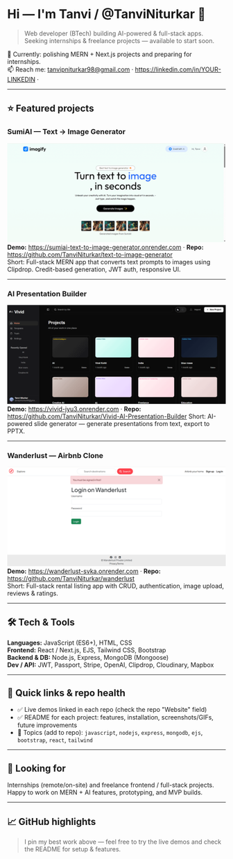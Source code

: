 # Hi — I'm Tanvi / @TanviNiturkar 👋 

> Web developer (BTech) building AI-powered & full-stack apps.  
> Seeking internships & freelance projects — available to start soon.  

🔭 Currently: polishing MERN + Next.js projects and preparing for internships.  
📫 Reach me: tanvipniturkar98@gmail.com · https://linkedin.com/in/YOUR-LINKEDIN · 

---

## ⭐ Featured projects

### SumiAI — Text → Image Generator  
![SumiAI demo](https://raw.githubusercontent.com/TanviNiturkar/assets/main/SumiAI-demo.gif)  
**Demo:** https://sumiai-text-to-image-generator.onrender.com · **Repo:** https://github.com/TanviNiturkar/text-to-image-generator  
Short: Full-stack MERN app that converts text prompts to images using Clipdrop. Credit-based generation, JWT auth, responsive UI.

---

### AI Presentation Builder 
![Vivid Demo GIF](https://raw.githubusercontent.com/TanviNiturkar/assets/main/Vivid-demo.gif)
**Demo:** https://vivid-jyu3.onrender.com · **Repo:** https://github.com/TanviNiturkar/Vivid-AI-Presentation-Builder
Short: AI-powered slide generator — generate presentations from text, export to PPTX.

---

### Wanderlust — Airbnb Clone  
![Wanderlust Demo GIF](https://raw.githubusercontent.com/TanviNiturkar/assets/main/Wanderlust-demo.gif) 
**Demo:** https://wanderlust-svka.onrender.com · **Repo:** https://github.com/TanviNiturkar/wanderlust  
Short: Full-stack rental listing app with CRUD, authentication, image upload, reviews & ratings.

---

## 🛠 Tech & Tools
**Languages:** JavaScript (ES6+), HTML, CSS  
**Frontend:** React / Next.js, EJS, Tailwind CSS, Bootstrap  
**Backend & DB:** Node.js, Express, MongoDB (Mongoose)  
**Dev / API:** JWT, Passport, Stripe, OpenAI, Clipdrop, Cloudinary, Mapbox

---

## 📂 Quick links & repo health
- ✅ Live demos linked in each repo (check the repo "Website" field)  
- ✅ README for each project: features, installation, screenshots/GIFs, future improvements  
- 🔖 Topics (add to repo): `javascript`, `nodejs`, `express`, `mongodb`, `ejs`, `bootstrap`, `react`, `tailwind`

---

## 📣 Looking for
Internships (remote/on-site) and freelance frontend / full-stack projects.  
Happy to work on MERN + AI features, prototyping, and MVP builds.

---

## 📈 GitHub highlights
> I pin my best work above — feel free to try the live demos and check the README for setup & features.

